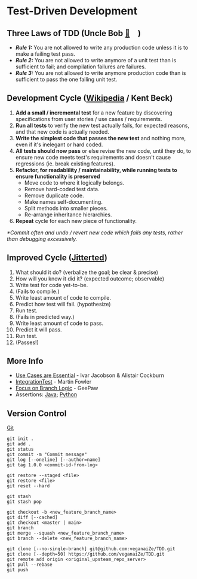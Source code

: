 Test-Driven Development
=======================


Three Laws of TDD (Uncle Bob [📄](http://www.butunclebob.com/ArticleS.UncleBob.TheThreeRulesOfTdd) [<img src="https://user-images.githubusercontent.com/7102064/160022421-ed9425eb-6a6b-4849-a090-5a27542b60c3.png" width="16px" />](https://youtu.be/qkblc5WRn-U))
-----------------

* _**Rule 1:**_ You are not allowed to write any production code unless it is to make a failing test pass.
* _**Rule 2:**_ You are not allowed to write anymore of a unit test than is sufficient to fail; and compilation failures are failures.
* _**Rule 3:**_ You are not allowed to write anymore production code than is sufficient to pass the one failing unit test.


Development Cycle ([Wikipedia](https://en.wikipedia.org/wiki/Test-driven_development#Test-driven_development_cycle) / Kent Beck)
-----------------

01. **Add a small / incremental test** for a new feature by discovering specifications from user stories / use cases / requirements.
02. **Run all tests** to verify the new test actually fails, for expected reasons, and that new code is actually needed.
03. **Write the simplest code that passes the new test** and nothing more, even if it's inelegant or hard coded.
04. **All tests should now pass** or else revise the new code, until they do, to ensure new code meets test's requirements and doesn't cause regressions (ie. break existing features).
05. **Refactor, for readablility / maintainability, while running tests to ensure functionality is preserved**
    - Move code to where it logically belongs.
    - Remove hard-coded test data.
    - Remove duplicate code.
    - Make names self-documenting.
    - Split methods into smaller pieces.
    - Re-arrange inheritance hierarchies.
06. **Repeat** cycle for each new piece of functionality.

_*Commit often and undo / revert new code which fails any tests, rather than debugging excessively._


Improved Cycle ([Jitterted](https://ted.dev/articles/2021/03/05/clarifying-the-goal-of-behavior-change/))
--------------

01. What should it do? (verbalize the goal; be clear & precise)
02. How will you know it did it? (expected outcome; observable)
03. Write test for code yet-to-be.
04. (Fails to compile.)
05. Write least amount of code to compile.
06. Predict how test will fail. (hypothesize)
07. Run test.
08. (Fails in predicted way.)
09. Write least amount of code to pass.
10. Predict it will pass.
11. Run test.
12. (Passes!)


More Info
---------

* [Use Cases are Essential](https://dl.acm.org/doi/pdf/10.1145/3631182) - Ivar Jacobson & Alistair Cockburn
* [IntegrationTest](https://martinfowler.com/bliki/IntegrationTest.html) - Martin Fowler
* [Focus on Branch Logic](https://www.geepawhill.org/2019/02/18/pro-tip-tdd-focus-on-our-branching-logic/) - GeePaw
* Assertions: [Java](https://docs.oracle.com/javase/8/docs/technotes/guides/language/assert.html); [Python](https://wiki.python.org/moin/UsingAssertionsEffectively)


Version Control
---------------

[Git](https://git-scm.com/docs/gittutorial)

```
git init .
git add .
git status
git commit -m "Commit message"
git log [--oneline] [--author=name]
git tag 1.0.0 <commit-id-from-log>

git restore --staged <file>
git restore <file>
git reset --hard

git stash
git stash pop

git checkout -b <new_feature_branch_name>
git diff [--cached]
git checkout <master | main>
git branch
git merge --squash <new_feature_branch_name>
git branch --delete <new_feature_branch_name>

git clone [--no-single-branch] git@github.com:veganaiZe/TDD.git
git clone [--depth=50] https://github.com/veganaiZe/TDD.git
git remote add origin <original_upsteam_repo_server>
git pull --rebase
git push
```
